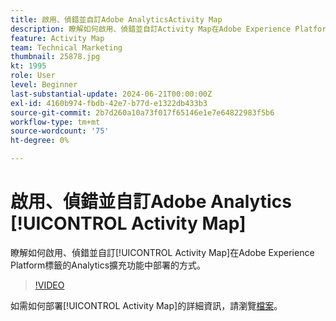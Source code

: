 ```yaml
---
title: 啟用、偵錯並自訂Adobe AnalyticsActivity Map
description: 瞭解如何啟用、偵錯並自訂Activity Map在Adobe Experience Platform標籤的Analytics擴充功能中部署的方式。
feature: Activity Map
team: Technical Marketing
thumbnail: 25878.jpg
kt: 1995
role: User
level: Beginner
last-substantial-update: 2024-06-21T00:00:00Z
exl-id: 4160b974-fbdb-42e7-b77d-e1322db433b3
source-git-commit: 2b7d260a10a73f017f65146e1e7e64822983f5b6
workflow-type: tm+mt
source-wordcount: '75'
ht-degree: 0%

---
```


# 啟用、偵錯並自訂Adobe Analytics [!UICONTROL Activity Map]

瞭解如何啟用、偵錯並自訂[!UICONTROL Activity Map]在Adobe Experience Platform標籤的Analytics擴充功能中部署的方式。

>[!VIDEO](https://video.tv.adobe.com/v/25878?quality=12&learn=on)

如需如何部署[!UICONTROL Activity Map]的詳細資訊，請瀏覽[檔案](https://experienceleague.adobe.com/zh-hant/docs/analytics/analyze/activity-map/getting-started/activitymap-enable)。
